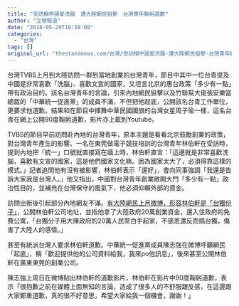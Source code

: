 ```yaml
---
title: "受訪稱中國愛洗腦　遭大陸網民狙擊　台灣青年鞠躬道歉"
author: "立場報道"
date: "2018-05-29T18:58:00"
categories:
  - "台灣"
tags: []
original_url: "thestandnews.com/台灣/受訪稱中國愛洗腦-遭大陸網民狙擊-台灣青年鞠躬道歉"
---
```

台灣TVBS上月到大陸訪問一群到當地創業的台灣青年，節目中其中一位台青提及中國是非常喜歡「洗腦」、喜歡文宣的國家，又坦言北京的惠台政策「多少有一點」帶有政治目的。該名台灣青年的言論，引來內地網民狙擊以及竹聯幫大佬張安樂當總裁的「中華統一促進黨」的成員不滿，不但把他起底，公開該名台青工作單位，更要求他道歉。結果和在節目中揮舞中華民國國旗的台灣女星周子瑜一樣，這名台青在網上公開90度鞠躬道歉，影片亦上載到Youtube。

TVBS的節目早前訪問赴內地的台灣青年，原本主題是看看北京鼓勵創業的政策，對台灣青年產生的影響。一名在東莞做電子競技培訓的台灣青年林伯軒在受訪時，提到內地把「統一」口號就直接寫在牆上時，林伯軒直言：「這邊就是非常喜歡洗腦，喜歡有文宣的國家，這是他們國家文化嘛。因為國家太大了，必須得靠這樣的模式。」記者追問他有沒有被影響，林伯軒表示「還好」，會向同事強調「我還是告訴大家我是台灣人。」他又指出，中國對台灣青年創業敞開大門「多少有一點」政治性目的，並補充在台灣保守的風氣下，他必須仰賴外部的資金。

訪問出街後引起部分內地網友不滿。[有大陸網民上月微博，形容林伯軒是「台獨份子」](http://web.archive.org/web/20211229132709/https://weibo.com/1840947230/GewAva6Uz?type=comment#_rnd1527591057316)，公開林伯軒公司地址，並指他拿了大陸政府20萬創業資金，還入住政府的免費公寓，「台獨分子用大陳政府的20萬人民幣白手起家，不感恩還反而搞台獨，傷害了大陸人的感情。」

甚至有統派台灣人要求林伯軒道歉。中華統一促進黨成員陳志強在微博呼籲網民「起底」，稱「歡迎提供他的公司資料給我，我來po他訊息」，後來甚至公開林伯軒在廣東東莞的創業公司。

陳志強上周日在微博貼出林伯軒的道歉影片，林伯軒在影片中90度鞠躬道歉，表示「很抱歉之前在媒體上面無知的言論，造成了很多人的不舒服跟反感，在這邊跟大家鄭重道歉，真的很不好意思，希望大家給我一個機會，謝謝！」